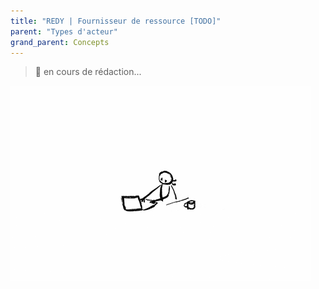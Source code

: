 ```yaml
---
title: "REDY | Fournisseur de ressource [TODO]"
parent: "Types d'acteur"
grand_parent: Concepts
---
```



> 🚧 en cours de rédaction...

![SynApps](../../assets/under-progress.gif)
